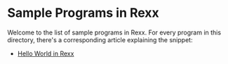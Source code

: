 # Sample Programs in Rexx

Welcome to the list of sample programs in Rexx. For every program in this
directory, there's a corresponding article explaining the snippet:

- [Hello World in Rexx](https://therenegadecoder.com/code/hello-world-in-rexx/)
